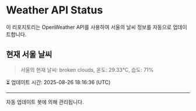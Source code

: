 
# Weather API Status

이 리포지토리는 OpenWeather API를 사용하여 서울의 날씨 정보를 자동으로 업데이트합니다.

## 현재 서울 날씨
> 서울의 현재 날씨: broken clouds, 온도: 29.33°C, 습도: 71%

⏳ 업데이트 시간: 2025-08-26 18:16:36 (UTC)

---
자동 업데이트 봇에 의해 관리됩니다.
